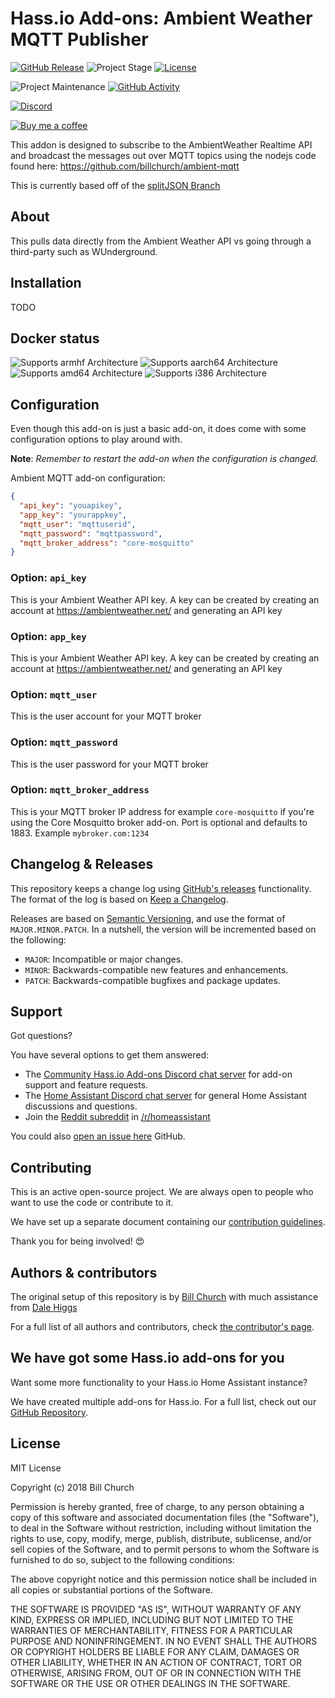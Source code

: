 # Hass.io Add-ons: Ambient Weather MQTT Publisher

[![GitHub Release][releases-shield]][releases]
![Project Stage][project-stage-shield]
[![License][license-shield]](LICENSE.md)

![Project Maintenance][maintenance-shield]
[![GitHub Activity][commits-shield]][commits]

[![Discord][discord-shield]][discord]

[![Buy me a coffee][buymeacoffee-shield]][buymeacoffee]

This addon is designed to subscribe to the AmbientWeather Realtime API and broadcast the messages out over MQTT topics using the nodejs code found here: https://github.com/billchurch/ambient-mqtt

This is currently based off of the [splitJSON Branch](https://github.com/billchurch/ambient-mqtt/tree/splitJSON)

## About

This pulls data directly from the Ambient Weather API vs going through a third-party such as WUnderground.

## Installation

TODO

## Docker status

![Supports armhf Architecture][armhf-shield]
![Supports aarch64 Architecture][aarch64-shield]
![Supports amd64 Architecture][amd64-shield]
![Supports i386 Architecture][i386-shield]

## Configuration

Even though this add-on is just a basic add-on, it does come with some
configuration options to play around with.

**Note**: _Remember to restart the add-on when the configuration is changed._

Ambient MQTT add-on configuration:

```json
{
  "api_key": "youapikey",
  "app_key": "yourappkey",
  "mqtt_user": "mqttuserid",
  "mqtt_password": "mqttpassword",
  "mqtt_broker_address": "core-mosquitto"
}
```

### Option: `api_key`

This is your Ambient Weather API key. A key can be created by creating an account at https://ambientweather.net/ and generating an API key

### Option: `app_key`

This is your Ambient Weather API key. A key can be created by creating an account at https://ambientweather.net/ and generating an API key

### Option: `mqtt_user`

This is the user account for your MQTT broker

### Option: `mqtt_password`

This is the user password for your MQTT broker

### Option: `mqtt_broker_address`

This is your MQTT broker IP address for example `core-mosquitto` if you're using the Core Mosquitto broker add-on. Port is optional and defaults to 1883. Example `mybroker.com:1234`

## Changelog & Releases

This repository keeps a change log using [GitHub's releases][releases]
functionality. The format of the log is based on
[Keep a Changelog][keepchangelog].

Releases are based on [Semantic Versioning][semver], and use the format
of ``MAJOR.MINOR.PATCH``. In a nutshell, the version will be incremented
based on the following:

- ``MAJOR``: Incompatible or major changes.
- ``MINOR``: Backwards-compatible new features and enhancements.
- ``PATCH``: Backwards-compatible bugfixes and package updates.

## Support

Got questions?

You have several options to get them answered:

- The [Community Hass.io Add-ons Discord chat server][discord] for add-on
  support and feature requests.
- The [Home Assistant Discord chat server][discord-ha] for general Home
  Assistant discussions and questions.
- Join the [Reddit subreddit][reddit] in [/r/homeassistant][reddit]

You could also [open an issue here][issue] GitHub.

## Contributing

This is an active open-source project. We are always open to people who want to
use the code or contribute to it.

We have set up a separate document containing our
[contribution guidelines](CONTRIBUTING.md).

Thank you for being involved! :heart_eyes:

## Authors & contributors

The original setup of this repository is by [Bill Church][billchurch] with much assistance from [Dale Higgs][dale3h] 

For a full list of all authors and contributors,
check [the contributor's page][contributors].

## We have got some Hass.io add-ons for you

Want some more functionality to your Hass.io Home Assistant instance?

We have created multiple add-ons for Hass.io. For a full list, check out
our [GitHub Repository][repository].

## License

MIT License

Copyright (c) 2018 Bill Church

Permission is hereby granted, free of charge, to any person obtaining a copy
of this software and associated documentation files (the "Software"), to deal
in the Software without restriction, including without limitation the rights
to use, copy, modify, merge, publish, distribute, sublicense, and/or sell
copies of the Software, and to permit persons to whom the Software is
furnished to do so, subject to the following conditions:

The above copyright notice and this permission notice shall be included in all
copies or substantial portions of the Software.

THE SOFTWARE IS PROVIDED "AS IS", WITHOUT WARRANTY OF ANY KIND, EXPRESS OR
IMPLIED, INCLUDING BUT NOT LIMITED TO THE WARRANTIES OF MERCHANTABILITY,
FITNESS FOR A PARTICULAR PURPOSE AND NONINFRINGEMENT. IN NO EVENT SHALL THE
AUTHORS OR COPYRIGHT HOLDERS BE LIABLE FOR ANY CLAIM, DAMAGES OR OTHER
LIABILITY, WHETHER IN AN ACTION OF CONTRACT, TORT OR OTHERWISE, ARISING FROM,
OUT OF OR IN CONNECTION WITH THE SOFTWARE OR THE USE OR OTHER DEALINGS IN THE
SOFTWARE.

[aarch64-shield]: https://img.shields.io/badge/aarch64-yes-green.svg
[amd64-shield]: https://img.shields.io/badge/amd64-yes-green.svg
[armhf-shield]: https://img.shields.io/badge/armhf-yes-green.svg
[bountysource-shield]: https://img.shields.io/bountysource/team/hassio-addons/activity.svg
[bountysource]: https://www.bountysource.com/teams/hassio-addons/issues
[buymeacoffee-shield]: https://www.buymeacoffee.com/assets/img/guidelines/download-assets-sm-2.svg
[buymeacoffee]: https://www.buymeacoffee.com/billchurch
[commits-shield]: https://img.shields.io/github/commit-activity/y/billchurch/addon-ambient-mqtt.svg
[commits]: https://github.com/billchurch/addon-ambient-mqtt/commits/master
[contributors]: https://github.com/billchurch/addon-ambient-mqtt/graphs/contributors
[billchurch]: https://github.com/billchurch
[discord-ha]: https://discord.gg/c5DvZ4e
[discord-shield]: https://img.shields.io/discord/478094546522079232.svg
[discord]: https://discord.me/hassioaddons
[i386-shield]: https://img.shields.io/badge/i386-yes-green.svg
[issue]: https://github.com/billchurch/addon-ambient-mqtt/issues
[keepchangelog]: https://keepachangelog.com/en/1.0.0/
[license-shield]: https://img.shields.io/github/license/billchurch/addon-ambient-mqtt.svg
[maintenance-shield]: https://img.shields.io/maintenance/yes/2018.svg
[project-stage-shield]: https://img.shields.io/badge/project%20stage-experimental-yellow.svg
[reddit]: https://reddit.com/r/homeassistant
[releases-shield]: https://img.shields.io/github/release/billchurch/addon-ambient-mqtt.svg
[releases]: https://github.com/billchurch/addon-ambient-mqtt/releases
[repository]: https://github.com/hassio-addons/repository
[semver]: https://semver.org/spec/v2.0.0.html
[dale3h]: https://github.com/dale3h

